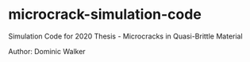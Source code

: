 # microcrack-simulation-code
Simulation Code for 2020 Thesis - Microcracks in Quasi-Brittle Material

Author: Dominic Walker
